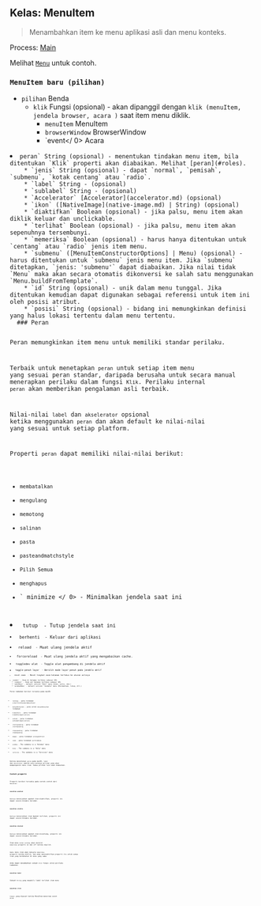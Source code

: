 ## Kelas: MenuItem

> Menambahkan item ke menu aplikasi asli dan menu konteks.

Process: [Main](../glossary.md#main-process)

Melihat [`Menu`](menu.md) untuk contoh.

### `MenuItem baru (pilihan)`

* `pilihan` Benda 
  * `klik` Fungsi (opsional) - akan dipanggil dengan `klik (menuItem, jendela browser, acara )` saat item menu diklik. 
    * `menuItem` MenuItem
    * `browserWindow` BrowserWindow
    * `event</ 0> Acara</li>
</ul></li>
<li><code>peran` String (opsional) - menentukan tindakan menu item, bila ditentukan `Klik` properti akan diabaikan. Melihat [peran](#roles).
    * `jenis` String (opsional) - dapat `normal`, `pemisah`, `submenu`, `kotak centang` atau `radio`.
    * `label` String - (opsional)
    * `sublabel` String - (opsional)
    * `Accelerator` [Accelerator](accelerator.md) (opsional)
    * `ikon` ([NativeImage](native-image.md) | String) (opsional)
    * `diaktifkan` Boolean (opsional) - jika palsu, menu item akan diklik keluar dan unclickable.
    * `terlihat` Boolean (opsional) - jika palsu, menu item akan sepenuhnya tersembunyi.
    * `memeriksa` Boolean (opsional) - harus hanya ditentukan untuk `centang` atau `radio` jenis item menu.
    * `submenu` ([MenuItemConstructorOptions] | Menu) (opsional) - harus ditentukan untuk `submenu` jenis menu item. Jika `submenu` ditetapkan, `jenis: 'submenu'` dapat diabaikan. Jika nilai tidak `Menu` maka akan secara otomatis dikonversi ke salah satu menggunakan `Menu.buildFromTemplate`.
    * `id` String (opsional) - unik dalam menu tunggal. Jika ditentukan kemudian dapat digunakan sebagai referensi untuk item ini oleh posisi atribut.
    * `posisi` String (opsional) - bidang ini memungkinkan definisi yang halus lokasi tertentu dalam menu tertentu.
  ### Peran
  
  Peran memungkinkan item menu untuk memiliki standar perilaku.
  
  Terbaik untuk menetapkan `peran` untuk setiap item menu yang sesuai peran standar, daripada berusaha untuk secara manual menerapkan perilaku dalam fungsi `Klik`. Perilaku internal `peran` akan memberikan pengalaman asli terbaik.
  
  Nilai-nilai `label` dan `akselerator` opsional ketika menggunakan `peran` dan akan default ke nilai-nilai yang sesuai untuk setiap platform.
  
  Properti `peran` dapat memiliki nilai-nilai berikut:
  
  * `membatalkan`
  * `mengulang`
  * `memotong`
  * `salinan`
  * `pasta`
  * `pasteandmatchstyle`
  * `Pilih Semua`
  * `menghapus`
  * ` minimize </ 0> - Minimalkan jendela saat ini</li>
<li><code> tutup </ 0> - Tutup jendela saat ini</li>
<li><code> berhenti </ 0> - Keluar dari aplikasi</li>
<li><code> reload </ 0> - Muat ulang jendela aktif</li>
<li><code> forcereload </ 0> - Muat ulang jendela aktif yang mengabaikan cache.</li>
<li><code> toggledev alat </ 0> - Toggle alat pengembang di jendela aktif</li>
<li><code> toggle penuh layar </ 0> - Beralih mode layar penuh pada jendela aktif</li>
<li><code> reset zoom </ 0> - Reset tingkat zoom halaman terfokus ke ukuran aslinya</li>
<li><code>zoomin` - Zoom di halaman terfokus sebesar 10%
  * `zoomout` - Zoom out halaman terfokus sebesar 10%
  * `editMenu` - default seluruh "Edit" menu (Undo, salin, dsb.)
  * `windowMenu` - default seluruh "Jendela" menu (Minimalkan, tutup, dll.)
  
  Peran tambahan berikut tersedia pada macOS:
  
  * `tentang` - peta tindakan `orderFrontStandardAboutPanel`
  * `menyembunyikan` - peta untuk `menyembunyikan` tindakan
  * `hideothers` - peta tindakan `hideOtherApplications`
  * `unhide` - peta tindakan `unhideAllApplications`
  * `startspeaking` - peta tindakan `startSpeaking`
  * `stopspeaking` - peta tindakan `stopSpeaking`
  * `depan` - peta tindakan `arrangeInFront`
  * `zoom` - peta tindakan `performZoom`
  * `window` - The submenu is a "Window" menu
  * `help` - The submenu is a "Help" menu
  * `services` - The submenu is a "Services" menu
  
  Ketika menentukan `peran` pada macOS, `label` dan `akselerator` adalah satu-satunya pilihan yang akan mempengaruhi menu item. Semua pilihan lain akan diabaikan.
  
  ### Contoh properti
  
  Properti berikut tersedia pada contoh-contoh dari `MenuItem`:
  
  #### `menuItem.enabled`
  
  `Boolean` menunjukkan apakah item diaktifkan, properti ini dapat secara dinamis berubah.
  
  #### `menuItem.visible`
  
  `Boolean` menunjukkan item Apakah terlihat, properti ini dapat secara dinamis berubah.
  
  #### `menuItem.checked`
  
  `Boolean` menunjukkan apakah item dicentang, properti ini dapat secara dinamis berubah.
  
  Item menu `kotak centang` akan beralih `memeriksa` properti on dan off ketika dipilih.
  
  `Radio` menu item akan menyala `memeriksa` properti ketika diklik, dan akan menonaktifkan properti itu untuk semua item yang berdekatan di menu yang sama.
  
  Anda dapat menambahkan sebuah `klik` fungsi untuk perilaku tambahan.
  
  #### `menuItem.label`
  
  Sebuah `String` yang mewakili label terlihat item menu
  
  #### `menuItem.click`
  
  `Fungsi` yang dipecat ketika MenuItem menerima event klik